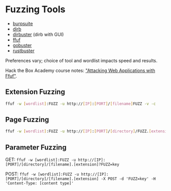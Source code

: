 # Fuzzing Tools

- [burpsuite](https://www.kali.org/tools/burpsuite/)
- [dirb](https://www.kali.org/tools/dirb/)
- [dirbuster](https://www.kali.org/tools/dirbuster/) (dirb with GUI)
- [ffuf](https://www.kali.org/tools/ffuf/)
- [gobuster](https://www.kali.org/tools/gobuster/)
- [rustbuster](https://github.com/phra/rustbuster)

Preferences vary; choice of tool and wordlist impacts speed and results.

Hack the Box Academy course notes: ["Attacking Web Applications with Ffuf"](https://academy.hackthebox.com/course/preview/attacking-web-applications-with-ffuf).

## Extension Fuzzing
```bash
ffuf -w [wordlist]:FUZZ -u http://[IP]:[PORT]/[filename]FUZZ -v -c
```

## Page Fuzzing
```bash
ffuf -w [wordlist]:FUZZ -u http://[IP]:[PORT]/[directory]/FUZZ.[extension] -v -c
```

## Parameter Fuzzing
GET: `ffuf -w [wordlist]:FUZZ -u http://[IP]:[PORT]/[directory]/[filename].[extension]?FUZZ=key`

POST: `ffuf -w [wordlist]:FUZZ -u http://[IP]:[PORT]/[directory]/[filename].[extension] -X POST -d 'FUZZ=key' -H 'Content-Type: [content type]'`
